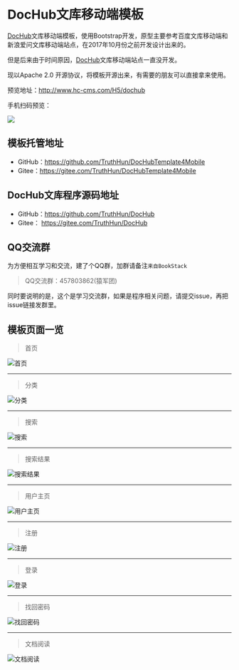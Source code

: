 # DocHub文库移动端模板

[DocHub](https://gitee.com/TruthHun/DocHub)文库移动端模板，使用Bootstrap开发，原型主要参考百度文库移动端和新浪爱问文库移动端站点，在2017年10月份之前开发设计出来的。

但是后来由于时间原因，[DocHub](https://gitee.com/TruthHun/DocHub)文库移动端站点一直没开发。

现以Apache 2.0 开源协议，将模板开源出来，有需要的朋友可以直接拿来使用。

预览地址：http://www.hc-cms.com/H5/dochub

手机扫码预览：

![](preview/qrcode.png)

## 模板托管地址
- GitHub：https://github.com/TruthHun/DocHubTemplate4Mobile
- Gitee：https://gitee.com/TruthHun/DocHubTemplate4Mobile

## DocHub文库程序源码地址
- GitHub：https://github.com/TruthHun/DocHub
- Gitee： https://gitee.com/TruthHun/DocHub

<a name="qqgroup"></a>
## QQ交流群
为方便相互学习和交流，建了个QQ群，加群请备注`来自BookStack`

> QQ交流群：457803862(猿军团)

同时要说明的是，这个是学习交流群，如果是程序相关问题，请提交issue，再把issue链接发群里。



## 模板页面一览


> 首页

![首页](preview/index.png)

-----

> 分类

![分类](preview/cate.png)

-----

> 搜索

![搜索](preview/search.png)

-----

> 搜索结果

![搜索结果](preview/search-result.png)

-----

> 用户主页

![用户主页](preview/ucenter.png)

-----

> 注册

![注册](preview/reg.png)

-----

> 登录

![登录](preview/login.png)

-----

> 找回密码

![找回密码](preview/findpwd.png)

-----

> 文档阅读

![文档阅读](preview/view.png)
